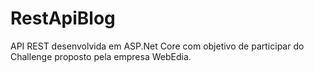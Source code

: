 # RestApiBlog

API REST desenvolvida em ASP.Net Core com objetivo de participar do Challenge proposto pela empresa WebEdia.
